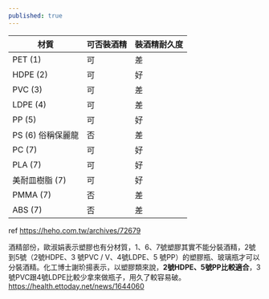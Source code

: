 ```yaml
---
published: true
---
```

| 材質             | 可否裝酒精 | 裝酒精耐久度 |
|-----------------|-----------|-------------|
| PET (1)        | 可        | 差          |
| HDPE (2)       | 可        | 好          |
| PVC (3)        | 可        | 差          |
| LDPE (4)       | 可        | 差          |
| PP (5)         | 可        | 好          |
| PS (6) 俗稱保麗龍 | 否        | 差          |
| PC (7)         | 可        | 好          |
| PLA (7)        | 可        | 好          |
| 美耐皿樹脂 (7)  | 可        | 好          |
| PMMA (7)       | 否        | 差          |
| ABS (7)        | 否        | 差          |

ref
https://heho.com.tw/archives/72679

酒精部份，歐淑娟表示塑膠也有分材質，1、6、7號塑膠其實不能分裝酒精，2號到5號（2號HDPE、3 號PVC / V、4號LDPE、5 號PP）的塑膠瓶、玻璃瓶才可以分裝酒精。化工博士謝玠揚表示，以塑膠類來說，**2號HDPE、5號PP比較適合**，3號PVC跟4號LDPE比較少拿來做瓶子，用久了較容易破。
  https://health.ettoday.net/news/1644060